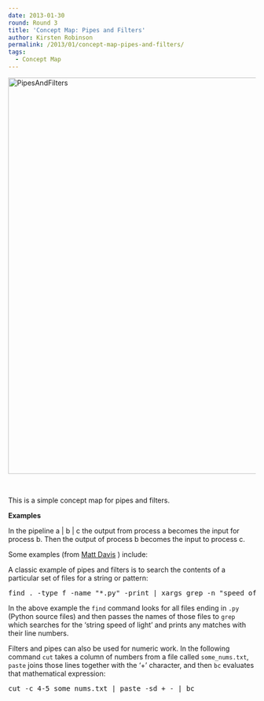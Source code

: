 ```yaml
---
date: 2013-01-30
round: Round 3
title: 'Concept Map: Pipes and Filters'
author: Kirsten Robinson
permalink: /2013/01/concept-map-pipes-and-filters/
tags:
  - Concept Map
---
```

[<img class="alignnone size-full wp-image-1524" alt="PipesAndFilters" src="/training-course/uploads/2013/01/PipesAndFilters1.png" width="796" height="805" />][1]

&nbsp;

This is a simple concept map for pipes and filters.

**Examples**

In the pipeline a | b | c the output from process a becomes the input for process b. Then the output of process b becomes the input to process c.

Some examples (from [Matt Davis][2] ) include:

A classic example of pipes and filters is to search the contents of a particular set of files for a string or pattern:

<pre>find . -type f -name "*.py" -print | xargs grep -n "speed of light"</pre>

In the above example the `find` command looks for all files ending in `.py` (Python source files) and then passes the names of those files to `grep` which searches for the ‘string speed of light’ and prints any matches with their line numbers.

Filters and pipes can also be used for numeric work. In the following command `cut` takes a column of numbers from a file called `some_nums.txt`, `paste` joins those lines together with the ‘+’ character, and then `bc` evaluates that mathematical expression:

<pre>cut -c 4-5 some_nums.txt | paste -sd + - | bc</pre>

 [1]: /training-course/uploads/2013/01/PipesAndFilters1.png
 [2]: http://teaching.software-carpentry.org/2012/09/06/week-1-shell-pipes-and-filters/
